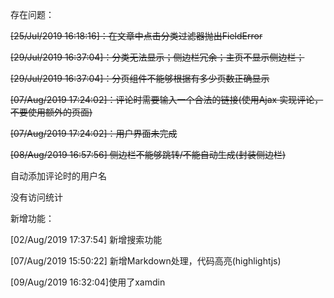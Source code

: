 存在问题：

<del>[25/Jul/2019 16:18:16]：在文章中点击分类过滤器抛出FieldError</del>

<del>[29/Jul/2019 16:37:04]：分类无法显示；侧边栏冗余；主页不显示侧边栏；</del>

<del>[29/Jul/2019 16:37:04]：分页组件不能够根据有多少页数正确显示</del>

<del>[07/Aug/2019 17:24:02]：评论时需要输入一个合法的链接(使用Ajax 实现评论，不要使用额外的页面)</del>

<del>[07/Aug/2019 17:24:02]：用户界面未完成</del>

<del>[08/Aug/2019 16:57:56] 侧边栏不能够跳转/不能自动生成(封装侧边栏)  </del>

自动添加评论时的用户名

没有访问统计

新增功能：

[02/Aug/2019 17:37:54]  新增搜索功能

[07/Aug/2019 15:50:22]  新增Markdown处理，代码高亮(highlightjs)

[09/Aug/2019 16:32:04]使用了xamdin